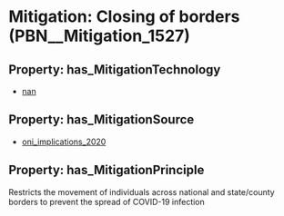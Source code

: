 # Mitigation: __Closing of borders__ (PBN__Mitigation_1527)

## Property: has_MitigationTechnology

* [nan](../Technology/PBN__Technology_22)

## Property: has_MitigationSource

* [oni_implications_2020](../Article/PBN__Article_68)

## Property: has_MitigationPrinciple

Restricts the movement of individuals across national and state/county borders to prevent the spread of COVID-19 infection

